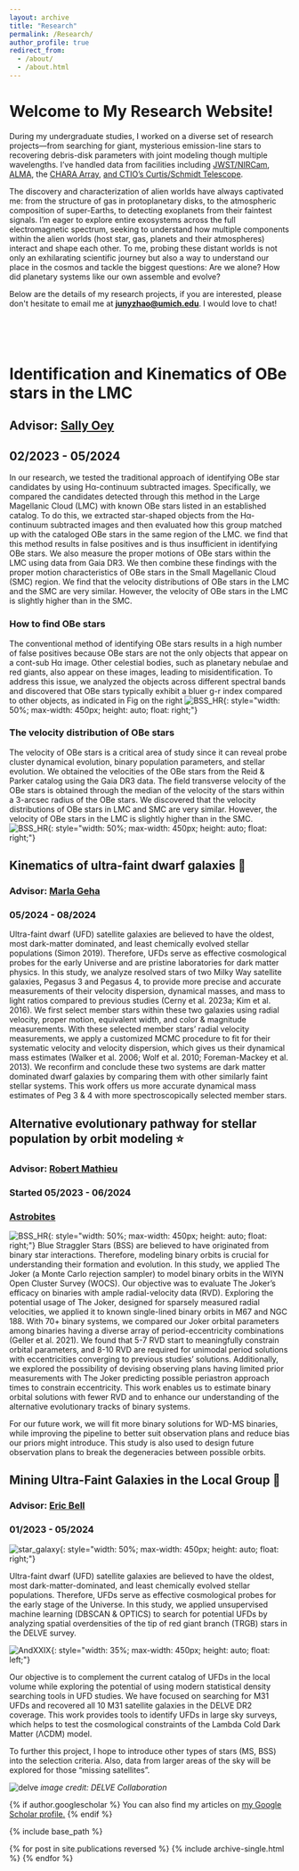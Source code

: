 ```yaml
---
layout: archive
title: "Research"
permalink: /Research/
author_profile: true
redirect_from: 
  - /about/
  - /about.html
---
```


# Welcome to My Research Website! 

During my undergraduate studies, I worked on a diverse set of research projects—from searching for giant, mysterious emission-line stars to recovering debris-disk parameters with joint modeling though multiple wavelengths. I’ve handled data from facilities including [JWST/NIRCam](https://jwst-docs.stsci.edu/jwst-near-infrared-camera#gsc.tab=0), [ALMA](https://www.almaobservatory.org/en/home/), the [CHARA Array](https://www.chara.gsu.edu/public/tour-overview), [and CTIO’s Curtis/Schmidt Telescope](https://noirlab.edu/public/programs/ctio/curtis-schmidt-telescope/).

The discovery and characterization of alien worlds have always captivated me: from the structure of gas in protoplanetary disks, to the atmospheric composition of super-Earths, to detecting exoplanets from their faintest signals. I’m eager to explore entire exosystems across the full electromagnetic spectrum, seeking to understand how multiple components within the alien worlds (host star, gas, planets and their atmospheres) interact and shape each other. To me, probing these distant worlds is not only an exhilarating scientific journey but also a way to understand our place in the cosmos and tackle the biggest questions: Are we alone? How did planetary systems like our own assemble and evolve?

Below are the details of my research projects, if you are interested, please don't hesitate to email me at **junyzhao@umich.edu**.  I would love to chat!

<p>&nbsp;</p>
<p>&nbsp;</p>

# **Identification and Kinematics of OBe stars in the LMC**
## Advisor: [Sally Oey](https://sites.lsa.umich.edu/msoey/)
## 02/2023 - 05/2024


In our research, we tested the traditional approach of identifying OBe star candidates by using Hα-continuum subtracted images. Specifically, we compared the candidates detected through this method in the Large Magellanic Cloud (LMC) with known OBe stars listed in an established catalog. To do this, we extracted star-shaped objects from the Hα-continuum subtracted images and then evaluated how this group matched up with the cataloged OBe stars in the same region of the LMC. we find that this method results in false positives and is thus insufficient in identifying OBe stars.
We also measure the proper motions of OBe stars within the LMC using data from Gaia DR3. We then combine these findings with the proper motion characteristics of OBe stars in the Small Magellanic Cloud (SMC) region. We find that the velocity distributions of OBe stars in the LMC and the SMC are very similar. However, the velocity of OBe stars in the LMC is slightly higher than in the SMC. 

### How to find OBe stars
The conventional method of identifying OBe stars results in a high number of false positives because OBe stars are not the only objects that appear on a cont-sub Hα image. Other celestial bodies, such as planetary nebulae and red giants, also appear on these images, leading to misidentification. To address this issue, we analyzed the objects across different spectral bands and discovered that OBe stars typically exhibit a bluer g-r index compared to other objects, as indicated in Fig on the right
![BSS_HR](https://wuhu224.github.io//images/OBe_star.png){: style="width: 50%; max-width: 450px; height: auto; float: right;"}

### The velocity distribution of OBe stars
The velocity of OBe stars is a critical area of study since it can reveal probe cluster dynamical evolution, binary population parameters, and stellar evolution. We obtained the velocities of the OBe stars from the Reid & Parker catalog using the Gaia DR3 data. The field transverse velocity of the OBe stars is obtained through the median of the velocity of the stars within a 3-arcsec radius of the OBe stars. We discovered that the velocity distributions of OBe stars in LMC and SMC are very similar. However, the velocity of OBe stars in the LMC is slightly higher than in the SMC. 
![BSS_HR](https://wuhu224.github.io//images/OBe_star_speed.png){: style="width: 50%; max-width: 450px; height: auto; float: right;"}








## Kinematics of ultra-faint dwarf galaxies 🌌
### Advisor: [Marla Geha](http://www.astro.yale.edu/mgeha/)
### 05/2024 - 08/2024
Ultra-faint dwarf (UFD) satellite galaxies are believed to have the oldest, most dark-matter dominated, and least chemically evolved stellar populations (Simon 2019). Therefore, UFDs serve as effective cosmological probes for the early Universe and are pristine laboratories for dark matter physics. In this study, we analyze resolved stars of two Milky Way satellite galaxies, Pegasus 3 and Pegasus 4, to provide more precise and accurate measurements of their velocity dispersion, dynamical masses, and mass to light ratios compared to previous studies (Cerny et al. 2023a; Kim et al. 2016). We first select member stars within these two galaxies using radial velocity, proper motion, equivalent width, and color & magnitude measurements. With these selected member stars’ radial velocity measurements, we apply a customized MCMC procedure to fit for their systematic velocity and velocity dispersion, which gives us their dynamical mass estimates (Walker et al. 2006; Wolf et al. 2010; Foreman-Mackey et al. 2013). We reconfirm and conclude these two systems are dark matter dominated dwarf galaxies by comparing them with other similarly faint stellar systems. This work offers us more accurate dynamical mass estimates of Peg 3 & 4 with more spectroscopically selected member stars.




## Alternative evolutionary pathway for stellar population by orbit modeling ⭐
### Advisor: [Robert Mathieu](https://www.astro.wisc.edu/?uw_staff=mathieu-robert)
### Started 05/2023 - 06/2024
### [Astrobites](https://astrobites.org/2024/07/03/ur-blue-stars-that-should-not-exist/)
![BSS_HR](https://yanbopanpi.github.io/yanbo_pan.github.io//images/BSS_HR.png){: style="width: 50%; max-width: 450px; height: auto; float: right;"}
Blue Straggler Stars (BSS) are believed to have originated from binary star interactions. Therefore, modeling binary orbits is crucial for understanding their formation and evolution. In this study, we applied The Joker (a Monte Carlo rejection sampler) to model binary orbits in the WIYN Open Cluster Survey (WOCS). Our objective was to evaluate The Joker’s efficacy on binaries with ample radial-velocity data (RVD). Exploring the potential usage of The Joker, designed for sparsely measured radial velocities, we applied it to known single-lined binary orbits in M67 and NGC 188. With 70+ binary systems, we compared our Joker orbital parameters among binaries having a diverse array of period-eccentricity combinations (Geller et al. 2021). We found that 5-7 RVD start to meaningfully constrain orbital parameters, and 8-10 RVD are required for unimodal period solutions with eccentricities converging to previous studies’ solutions. Additionally, we explored the possibility of devising observing plans having limited prior measurements with The Joker predicting possible periastron approach times to constrain eccentricity. This work enables us to estimate binary orbital solutions with fewer RVD and to enhance our understanding of the alternative evolutionary tracks of binary systems.

For our future work, we will fit more binary solutions for WD-MS binaries, while improving the pipeline to better suit observation plans and reduce bias our priors might introduce. This study is also used to design future observation plans to break the degeneracies between possible orbits. 

<!---
Through this research experience, I learned about rejection and MCMC sampling. Exposed to time-series radial-velocity data for the first time, I designed a custom pipeline that allows statistical comparison between our results and previous scientific results done by [Aaron M. Geller](https://arxiv.org/abs/2101.07883). I also become more familiar with using cloud computing and virtual machines. 
![binary_demo](https://yanbopanpi.github.io/yanbo_pan.github.io//images/binary_demo.jpg){: style="width: 50%; max-width: 450px; height: auto; float: left;"}
*image credit: Aaron Geller* 
!--->


## Mining Ultra-Faint Galaxies in the Local Group 🌌
### Advisor: [Eric Bell](https://sites.lsa.umich.edu/ericbell/)
### 01/2023 - 05/2024
![star_galaxy](https://yanbopanpi.github.io/yanbo_pan.github.io//images/star_galaxy_classification.png){: style="width: 50%; max-width: 450px; height: auto; float: right;"}
<!---
By analyzing the stellar spatial distribution, we try to search for potential ultra-faint dwarf (UFD) galaxies of M31 by examining stellar overdensities within the DELVE survey. We attempt to search for overdensities for horizontal branch (HB) and red giant branch stars (RGB) using Density-Based Spatial Clustering of Applications with Noise (DBSCAN). We first focused on Pegasus IV dwarf galaxy and its stellar population as a guide for designing our overdensity search pipeline. With the detected overdensities on the color-magnitude diagram, we also explore the stellar overdensities regarding their spatial distribution. 
!--->
Ultra-faint dwarf (UFD) satellite galaxies are believed to have the oldest, most dark-matter-dominated, and least chemically evolved stellar populations. Therefore, UFDs serve as effective cosmological probes for the early stage of the Universe. In this study, we applied unsupervised machine learning (DBSCAN & OPTICS) to search for potential UFDs by analyzing spatial overdensities of the tip of red giant branch (TRGB) stars in the DELVE survey. 

![AndXXIX](https://yanbopanpi.github.io/yanbo_pan.github.io//images/AndXXIX.png){: style="width: 35%; max-width: 450px; height: auto; float: left;"}
<!---
After devising the pipeline with DBSCAN, we also tried using HDBSCAN and OPTICS to test which unsupervised machine learning method yielded the best result for the UFD search. Finally, OPTICS is chosen since it recovers several UFDs of M31 with the least number of false positives. During this project, we also explore the star-galaxy separation criteria in the DELVE survey. The tip of the red giant branch selection criteria is modified based on the star-galaxy separation magnitude limit. 
!--->
Our objective is to complement the current catalog of UFDs in the local volume while exploring the potential of using modern statistical density searching tools in UFD studies. We have focused on searching for M31 UFDs and recovered all 10 M31 satellite galaxies in the DELVE DR2 coverage. This work provides tools to identify UFDs in large sky surveys, which helps to test the cosmological constraints of the Lambda Cold Dark Matter (ΛCDM) model.

<!---
Through this experience, I learned about unsupervised machine learning algorithms by dealing with large survey data. I also have a taste of astrostatistics and designed my own SQL query throughout this project. 
!--->

To further this project, I hope to introduce other types of stars (MS, BSS) into the selection criteria. Also, data from larger areas of the sky will be explored for those “missing satellites”. 

![delve](https://yanbopanpi.github.io/yanbo_pan.github.io//images/delve_dr2_footprint.png)
*image credit: DELVE Collaboration*



  




{% if author.googlescholar %}
  You can also find my articles on <u><a href="{{author.googlescholar}}">my Google Scholar profile</a>.</u>
{% endif %}

{% include base_path %}

{% for post in site.publications reversed %}
  {% include archive-single.html %}
{% endfor %}



